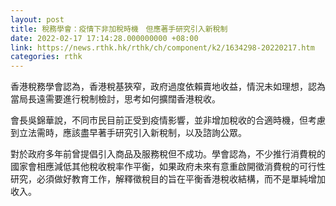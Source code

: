 ```yaml
---
layout: post
title: 稅務學會：疫情下非加稅時機　但應著手研究引入新稅制
date: 2022-02-17 17:14:28.000000000 +08:00
link: https://news.rthk.hk/rthk/ch/component/k2/1634298-20220217.htm
categories: rthk
---
```


香港稅務學會認為，香港稅基狹窄，政府過度依賴賣地收益，情況未如理想，認為當局長遠需要進行稅制檢討，思考如何擴闊香港稅收。

會長吳錦華說，不同市民目前正受到疫情影響，並非增加稅收的合適時機，但考慮到立法需時，應該盡早著手研究引入新稅制，以及諮詢公眾。

對於政府多年前曾提倡引入商品及服務稅但不成功。學會認為，不少推行消費稅的國家會相應減低其他稅收稅率作平衡，如果政府未來有意重啟開徵消費稅的可行性研究，必須做好教育工作，解釋徵稅目的旨在平衡香港稅收結構，而不是單純增加收入。
